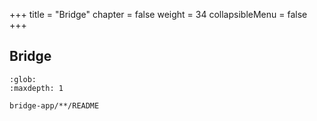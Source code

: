 +++
title = "Bridge"
chapter = false
weight = 34
collapsibleMenu = false
+++

## Bridge

```{toctree}
:glob:
:maxdepth: 1

bridge-app/**/README
```
